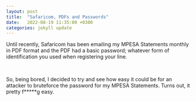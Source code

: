 ```yaml
---
layout: post
title:  "Safaricom, PDFs and Passwords"
date:   2022-08-19 11:35:00 +0300
categories: jekyll update
---
```


Until recently, Safaricom has been emailing my MPESA Statements monthly in PDF format and the PDF had a basic password; whatever form of identification you used when registering your line.

<br>

So, being bored, I decided to try and see how easy it could be for an attacker to bruteforce the password for my MPESA Statements. Turns out, it pretty f*****g easy.

<br>
